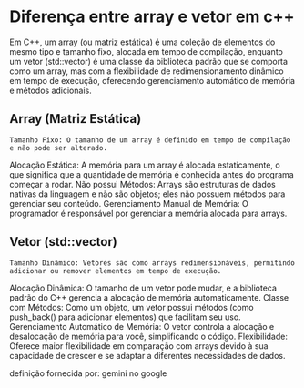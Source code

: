 # Diferença entre array e vetor em c++

Em C++,
um array (ou matriz estática) é uma coleção de elementos do mesmo tipo e tamanho fixo, alocada em tempo de compilação, enquanto um vetor (std::vector) é uma classe da biblioteca padrão que se comporta como um array, mas com a flexibilidade de redimensionamento dinâmico em tempo de execução, oferecendo gerenciamento automático de memória e métodos adicionais. 

## Array (Matriz Estática)

    Tamanho Fixo: O tamanho de um array é definido em tempo de compilação e não pode ser alterado. 

Alocação Estática: A memória para um array é alocada estaticamente, o que significa que a quantidade de memória é conhecida antes do programa começar a rodar. 
Não possui Métodos: Arrays são estruturas de dados nativas da linguagem e não são objetos; eles não possuem métodos para gerenciar seu conteúdo. 
Gerenciamento Manual de Memória: O programador é responsável por gerenciar a memória alocada para arrays. 

## Vetor (std::vector)

    Tamanho Dinâmico: Vetores são como arrays redimensionáveis, permitindo adicionar ou remover elementos em tempo de execução. 

Alocação Dinâmica: O tamanho de um vetor pode mudar, e a biblioteca padrão do C++ gerencia a alocação de memória automaticamente. 
Classe com Métodos: Como um objeto, um vetor possui métodos (como push_back() para adicionar elementos) que facilitam seu uso. 
Gerenciamento Automático de Memória: O vetor controla a alocação e desalocação de memória para você, simplificando o código. 
Flexibilidade: Oferece maior flexibilidade em comparação com arrays devido à sua capacidade de crescer e se adaptar a diferentes necessidades de dados. 


definição fornecida por: gemini no google

